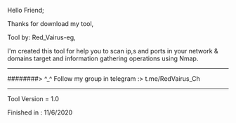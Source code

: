 Hello Friend;

Thanks for download my tool,

Tool by: Red_Vairus-eg,

I'm created this tool for help you to scan ip,s and ports in your network & domains target and information gathering operations using Nmap.

----------------------------------------------
########> ^_^ Follow my group in telegram :> t.me/RedVairus_Ch 

-----------------------------------------------
Tool Version = 1.0

Finished in : 11/6/2020

